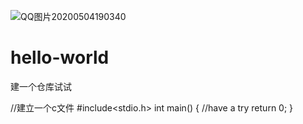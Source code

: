 ![QQ图片20200504190340](https://user-images.githubusercontent.com/51858247/127777661-2a1644b1-55c7-4135-a086-bf3f780ae8b5.jpg)
# hello-world
建一个仓库试试

//建立一个c文件
#include<stdio.h>
int main()
{
  //have a try
  return 0;
}
